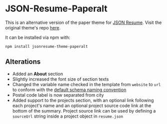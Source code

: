 # JSON-Resume-Paperalt

This is an alternative version of the paper theme for [JSON Resume](http://jsonresume.org/).
Visit the original theme's repo [here](https://github.com/TimDaub/jsonresume-theme-paper).

It can be installed via npm with:

```
npm install jsonresume-theme-paperalt
```

## Alterations

* Added an **About** section
* Slightly increased the font size of section texts
* Changed the variable name checked in the template from `website` to `url` to conform with the [default schema naming convention](https://raw.githubusercontent.com/jsonresume/resume-schema/v1.0.0/schema.json)
* Postal code label is now separated from city
* Added support to the projects section, with an optional link following each project's name and an optional project source code link at the bottom of the summary. Project source link can be used by defining a `sourceUrl` string inside a project object in `resume.json` 